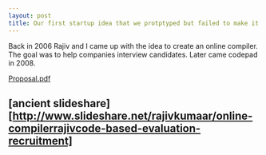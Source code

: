 ```yaml
---
layout: post
title: Our first startup idea that we protptyped but failed to make it live.
---
```


Back in 2006 Rajiv and I came up with the idea to create an online compiler. The goal was to help companies interview candidates.
Later came codepad in 2008.

[Proposal.pdf](../pdfs/compiler.pdf)

[ancient slideshare][http://www.slideshare.net/rajivkumaar/online-compilerrajivcode-based-evaluation-recruitment]
---
